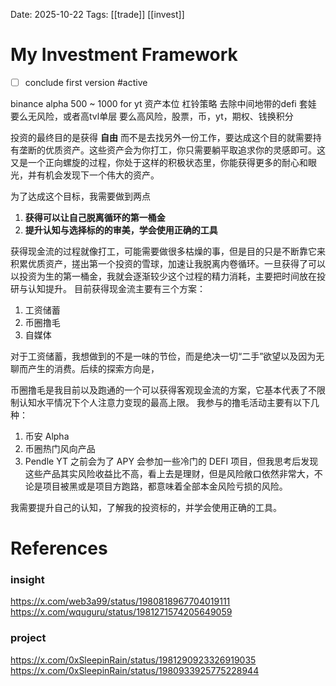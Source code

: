 Date: 2025-10-22
Tags: [[trade]] [[invest]]
# My Investment Framework

- [ ] conclude first version #active 

binance alpha
500 ~ 1000 for yt
资产本位
杠铃策略
去除中间地带的defi 套娃
要么无风险，或者高tvl单层
要么高风险，股票，币，yt，期权、钱换积分

投资的最终目的是获得 **自由** 而不是去找另外一份工作，要达成这个目的就需要持有垄断的优质资产。这些资产会为你打工，你只需要躺平取追求你的灵感即可。这又是一个正向螺旋的过程，你处于这样的积极状态里，你能获得更多的耐心和眼光，并有机会发现下一个伟大的资产。

为了达成这个目标，我需要做到两点
1. **获得可以让自己脱离循环的第一桶金**
2. **提升认知与选择标的的审美，学会使用正确的工具**

获得现金流的过程就像打工，可能需要做很多枯燥的事，但是目的只是不断靠它来积累优质资产，搓出第一个投资的雪球，加速让我脱离内卷循环。一旦获得了可以以投资为生的第一桶金，我就会逐渐较少这个过程的精力消耗，主要把时间放在投研与认知提升。
目前获得现金流主要有三个方案：
1. 工资储蓄
2. 币圈撸毛
3. 自媒体

对于工资储蓄，我想做到的不是一味的节俭，而是绝决一切“二手”欲望以及因为无聊而产生的消费。后续的探索方向是，

币圈撸毛是我目前以及跑通的一个可以获得客观现金流的方案，它基本代表了不限制认知水平情况下个人注意力变现的最高上限。
我参与的撸毛活动主要有以下几种：
1. 币安 Alpha
2. 币圈热门风向产品
3. Pendle YT
之前会为了 APY 会参加一些冷门的 DEFI 项目，但我思考后发现这些产品其实风险收益比不高，看上去是理财，但是风险敞口依然非常大，不论是项目被黑或是项目方跑路，都意味着全部本金风险亏损的风险。




我需要提升自己的认知，了解我的投资标的，并学会使用正确的工具。


# References
### insight
https://x.com/web3a99/status/1980818967704019111
https://x.com/wquguru/status/1981271574205649059
### project
https://x.com/0xSleepinRain/status/1981290923326919035
https://x.com/0xSleepinRain/status/1980933925775228944